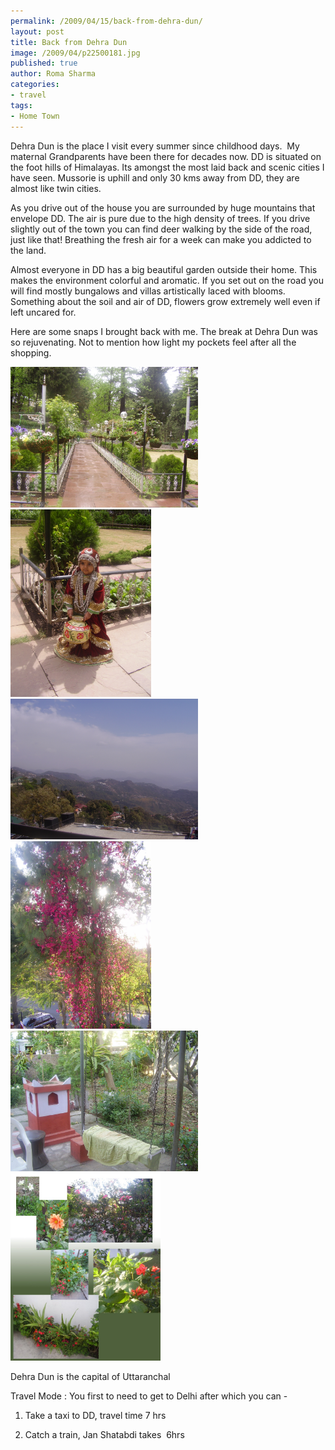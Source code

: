 ```yaml
--- 
permalink: /2009/04/15/back-from-dehra-dun/
layout: post
title: Back from Dehra Dun
image: /2009/04/p22500181.jpg
published: true
author: Roma Sharma
categories: 
- travel
tags:
- Home Town
---
```

Dehra Dun is the place I visit every summer since childhood days.  My maternal Grandparents have been there for decades now. DD is situated on the foot hills of Himalayas. Its amongst the most laid back and scenic cities I have seen. Mussorie is uphill and only 30 kms away from DD, they are almost like twin cities.

As you drive out of the house you are surrounded by huge mountains that envelope DD. The air is pure due to the high density of trees. If you drive slightly out of the town you can find deer walking by the side of the road, just like that! Breathing the fresh air for a week can make you addicted to the land.

Almost everyone in DD has a big beautiful garden outside their home. This makes the environment colorful and aromatic. If you set out on the road you will find mostly bungalows and villas artistically laced with blooms. Something about the soil and air of DD, flowers grow extremely well even if left uncared for.

Here are some snaps I brought back with me. The break at Dehra Dun was so rejuvenating. Not to mention how light my pockets feel after all the shopping.

<div class='post-image'><img class="size-medium wp-image-1442" title="p22500181" src="/2009/04/p22500181.jpg" alt="p22500181" width="300" height="225" /></div>

<!--more-->

<div class='post-image'><img class="size-medium wp-image-1448" title="p22500442" src="/2009/04/p22500442.jpg?w=225&amp;h=300" alt="My baby turns Kashmiri" width="225" height="300" /></div>

<div class='post-image'><img class="size-medium wp-image-1449" title="p22500612" src="/2009/04/p22500612.jpg?w=300&amp;h=225" alt="View from Maal Road, Mussorie" width="300" height="225" /></div>

<div class='post-image'><img class="size-medium wp-image-1450" title="p22800751" src="/2009/04/p22800751.jpg?w=225&amp;h=300" alt="Sky scraping bougainvillea outside our house" width="225" height="300" /></div>

<div class='post-image'><img class="size-medium wp-image-1452" title="p2280101" src="/2009/04/p2280101.jpg?w=300&amp;h=225" alt="Swing in our backyard" width="300" height="225" /></div>

<div class='post-image'><img src="/2009/04/garden-flowers1.jpg" alt="Flowers From Grandmas Garden" width="240" height="300" /></div>

Dehra Dun is the capital of Uttaranchal

Travel Mode : You first to need to get to Delhi after which you can -

1) Take a taxi to DD, travel time 7 hrs

2) Catch a train, Jan Shatabdi takes  6hrs

